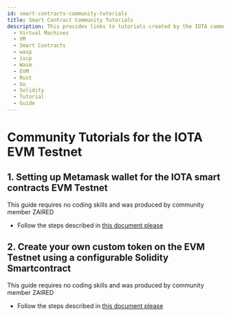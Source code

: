 ```yaml
---
id: smart-contracts-community-tutorials
title: Smart Contract Community Tutorials
description: This provides links to tutorials created by the IOTA community explaining usage of the IOTA Smart Contracts
  - Virtual Machines
  - VM
  - Smart Contracts
  - wasp
  - iscp
  - Wasm
  - EVM
  - Rust
  - Go
  - Solidity
  - Tutorial
  - Guide
---
```


# Community Tutorials for the IOTA EVM Testnet

## 1. Setting up Metamask wallet for the IOTA smart contracts EVM Testnet

This guide requires no coding skills and was produced by community member ZAIRED
 - Follow the steps described in [this document please](https://iotaguide.notion.site/Setting-up-Metamask-for-IOTA-smart-contracts-fa52b6d49f3446e5947f8f37606c82cc)

## 2. Create your own custom token on the EVM Testnet using a configurable Solidity Smartcontract

This guide requires no coding skills and was produced by community member ZAIRED
 - Follow the steps described in [this document please](https://iotaguide.notion.site/Creating-your-own-token-on-IOTA-smart-contracts-using-Solidity-No-programming-required-d61aeff320324f2a9cb76c620aa0ace4)
